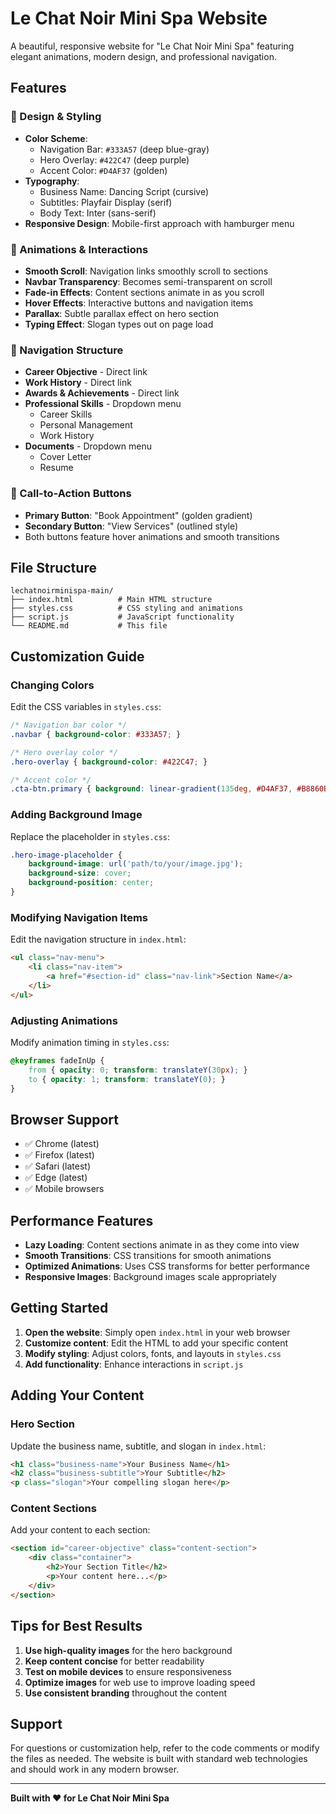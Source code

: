 # Le Chat Noir Mini Spa Website

A beautiful, responsive website for "Le Chat Noir Mini Spa" featuring elegant animations, modern design, and professional navigation.

## Features

### 🎨 Design & Styling
- **Color Scheme**: 
  - Navigation Bar: `#333A57` (deep blue-gray)
  - Hero Overlay: `#422C47` (deep purple)
  - Accent Color: `#D4AF37` (golden)
- **Typography**: 
  - Business Name: Dancing Script (cursive)
  - Subtitles: Playfair Display (serif)
  - Body Text: Inter (sans-serif)
- **Responsive Design**: Mobile-first approach with hamburger menu

### 🚀 Animations & Interactions
- **Smooth Scroll**: Navigation links smoothly scroll to sections
- **Navbar Transparency**: Becomes semi-transparent on scroll
- **Fade-in Effects**: Content sections animate in as you scroll
- **Hover Effects**: Interactive buttons and navigation items
- **Parallax**: Subtle parallax effect on hero section
- **Typing Effect**: Slogan types out on page load

### 📱 Navigation Structure
- **Career Objective** - Direct link
- **Work History** - Direct link  
- **Awards & Achievements** - Direct link
- **Professional Skills** - Dropdown menu
  - Career Skills
  - Personal Management
  - Work History
- **Documents** - Dropdown menu
  - Cover Letter
  - Resume

### 🎯 Call-to-Action Buttons
- **Primary Button**: "Book Appointment" (golden gradient)
- **Secondary Button**: "View Services" (outlined style)
- Both buttons feature hover animations and smooth transitions

## File Structure

```
lechatnoirminispa-main/
├── index.html          # Main HTML structure
├── styles.css          # CSS styling and animations
├── script.js           # JavaScript functionality
└── README.md           # This file
```

## Customization Guide

### Changing Colors
Edit the CSS variables in `styles.css`:
```css
/* Navigation bar color */
.navbar { background-color: #333A57; }

/* Hero overlay color */
.hero-overlay { background-color: #422C47; }

/* Accent color */
.cta-btn.primary { background: linear-gradient(135deg, #D4AF37, #B8860B); }
```

### Adding Background Image
Replace the placeholder in `styles.css`:
```css
.hero-image-placeholder {
    background-image: url('path/to/your/image.jpg');
    background-size: cover;
    background-position: center;
}
```

### Modifying Navigation Items
Edit the navigation structure in `index.html`:
```html
<ul class="nav-menu">
    <li class="nav-item">
        <a href="#section-id" class="nav-link">Section Name</a>
    </li>
</ul>
```

### Adjusting Animations
Modify animation timing in `styles.css`:
```css
@keyframes fadeInUp {
    from { opacity: 0; transform: translateY(30px); }
    to { opacity: 1; transform: translateY(0); }
}
```

## Browser Support

- ✅ Chrome (latest)
- ✅ Firefox (latest)
- ✅ Safari (latest)
- ✅ Edge (latest)
- ✅ Mobile browsers

## Performance Features

- **Lazy Loading**: Content sections animate in as they come into view
- **Smooth Transitions**: CSS transitions for smooth animations
- **Optimized Animations**: Uses CSS transforms for better performance
- **Responsive Images**: Background images scale appropriately

## Getting Started

1. **Open the website**: Simply open `index.html` in your web browser
2. **Customize content**: Edit the HTML to add your specific content
3. **Modify styling**: Adjust colors, fonts, and layouts in `styles.css`
4. **Add functionality**: Enhance interactions in `script.js`

## Adding Your Content

### Hero Section
Update the business name, subtitle, and slogan in `index.html`:
```html
<h1 class="business-name">Your Business Name</h1>
<h2 class="business-subtitle">Your Subtitle</h2>
<p class="slogan">Your compelling slogan here</p>
```

### Content Sections
Add your content to each section:
```html
<section id="career-objective" class="content-section">
    <div class="container">
        <h2>Your Section Title</h2>
        <p>Your content here...</p>
    </div>
</section>
```

## Tips for Best Results

1. **Use high-quality images** for the hero background
2. **Keep content concise** for better readability
3. **Test on mobile devices** to ensure responsiveness
4. **Optimize images** for web use to improve loading speed
5. **Use consistent branding** throughout the content

## Support

For questions or customization help, refer to the code comments or modify the files as needed. The website is built with standard web technologies and should work in any modern browser.

---

**Built with ❤️ for Le Chat Noir Mini Spa**